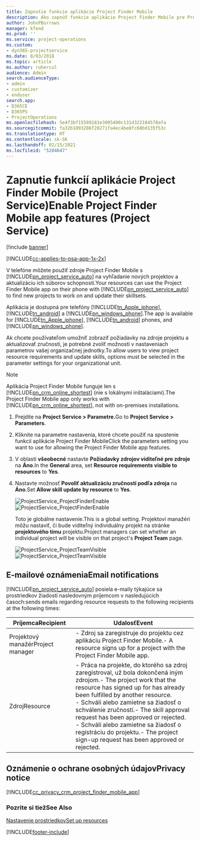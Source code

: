 ```yaml
---
title: Zapnutie funkcie aplikácie Project Finder Mobile
description: Ako zapnúť funkcie aplikácie Project Finder Mobile pre Project Service
author: JohnPBurrows
manager: kfend
ms.prod: ''
ms.service: project-operations
ms.custom:
- dyn365-projectservice
ms.date: 8/03/2018
ms.topic: article
ms.author: ruhercul
audience: Admin
search.audienceType:
- admin
- customizer
- enduser
search.app:
- D365CE
- D365PS
- ProjectOperations
ms.openlocfilehash: 5e4f3bf15589181e3095400c131d322184578afa
ms.sourcegitcommit: fa32b1893286f20271fa4ec4be8fc68bd135f53c
ms.translationtype: HT
ms.contentlocale: sk-SK
ms.lasthandoff: 02/15/2021
ms.locfileid: "5284647"
---
```

# <a name="enable-project-finder-mobile-app-features-project-service"></a><span data-ttu-id="9ea63-103">Zapnutie funkcií aplikácie Project Finder Mobile (Project Service)</span><span class="sxs-lookup"><span data-stu-id="9ea63-103">Enable Project Finder Mobile app features (Project Service)</span></span>

[!include [banner](../includes/psa-now-project-operations.md)]

[!INCLUDE[cc-applies-to-psa-app-1x-2x](../includes/cc-applies-to-psa-app-1x-2x.md)]

<span data-ttu-id="9ea63-104">V telefóne môžete použiť zdroje Project Finder Mobile s [!INCLUDE[pn_project_service_auto](../includes/pn-project-service-auto.md)] na vyhľadanie nových projektov a aktualizáciu ich súborov schopností.</span><span class="sxs-lookup"><span data-stu-id="9ea63-104">Your resources can use the Project Finder Mobile app on their phone with [!INCLUDE[pn_project_service_auto](../includes/pn-project-service-auto.md)] to find new projects to work on and update their skillsets.</span></span>  
  
 <span data-ttu-id="9ea63-105">Aplikácia je dostupná pre telefóny [!INCLUDE[tn_Apple_iphone](../includes/tn-apple-iphone.md)], [!INCLUDE[tn_android](../includes/tn-android.md)] a [!INCLUDE[pn_windows_phone](../includes/pn-windows-phone.md)].</span><span class="sxs-lookup"><span data-stu-id="9ea63-105">The app is available for [!INCLUDE[tn_Apple_iphone](../includes/tn-apple-iphone.md)], [!INCLUDE[tn_android](../includes/tn-android.md)] phones, and [!INCLUDE[pn_windows_phone](../includes/pn-windows-phone.md)].</span></span>  
    
 <span data-ttu-id="9ea63-106">Ak chcete používateľom umožniť zobraziť požiadavky na zdroje projektu a aktualizovať zručnosti, je potrebné zvoliť možnosti v nastaveniach parametrov vašej organizačnej jednotky.</span><span class="sxs-lookup"><span data-stu-id="9ea63-106">To allow users to view project resource requirements and update skills, options must be selected in the parameter settings for your organizational unit.</span></span>
  
> [!NOTE]
>  <span data-ttu-id="9ea63-107">Aplikácia Project Finder Mobile funguje len s [!INCLUDE[pn_crm_online_shortest](../includes/pn-crm-online-shortest.md)] (nie s lokálnymi inštaláciami).</span><span class="sxs-lookup"><span data-stu-id="9ea63-107">The Project Finder Mobile app only works with [!INCLUDE[pn_crm_online_shortest](../includes/pn-crm-online-shortest.md)], not with on-premises installations.</span></span>  
  
1. <span data-ttu-id="9ea63-108">Prejdite na **Project Service > Parametre.**</span><span class="sxs-lookup"><span data-stu-id="9ea63-108">Go to **Project Service > Parameters**.</span></span>  
  
2. <span data-ttu-id="9ea63-109">Kliknite na parametre nastavenia, ktoré chcete použiť na spustenie funkcií aplikácie Project Finder Mobile</span><span class="sxs-lookup"><span data-stu-id="9ea63-109">Click the parameters setting you want to use for allowing the Project Finder Mobile app features.</span></span>  
  
3. <span data-ttu-id="9ea63-110">V oblasti **všeobecné** nastavte **Požiadavky zdrojov viditeľné pre zdroje** na **Áno**.</span><span class="sxs-lookup"><span data-stu-id="9ea63-110">In the **General** area, set **Resource requirements visible to resources** to **Yes**.</span></span>  
  
4. <span data-ttu-id="9ea63-111">Nastavte možnosť **Povoliť aktualizáciu zručností podľa zdroja** na **Áno**.</span><span class="sxs-lookup"><span data-stu-id="9ea63-111">Set **Allow skill update by resource** to **Yes**.</span></span>  
  
   <span data-ttu-id="9ea63-112">![ProjectService_ProjectFinderEnable](../psa/media/project-service-project-finder-enable.png "ProjectService_ProjectFinderEnable")</span><span class="sxs-lookup"><span data-stu-id="9ea63-112">![ProjectService_ProjectFinderEnable](../psa/media/project-service-project-finder-enable.png "ProjectService_ProjectFinderEnable")</span></span>  
  
   <span data-ttu-id="9ea63-113">Toto je globálne nastavenie.</span><span class="sxs-lookup"><span data-stu-id="9ea63-113">This is a global setting.</span></span> <span data-ttu-id="9ea63-114">Projektoví manažéri môžu nastaviť, či bude viditeľný individuálny projekt na stránke **projektového tímu** projektu.</span><span class="sxs-lookup"><span data-stu-id="9ea63-114">Project managers can set whether an individual project will be visible on that project's **Project Team** page.</span></span>  
  
   <span data-ttu-id="9ea63-115">![ProjectService_ProjectTeamVisible](../psa/media/project-service-project-team-visible.png "ProjectService_ProjectTeamVisible")</span><span class="sxs-lookup"><span data-stu-id="9ea63-115">![ProjectService_ProjectTeamVisible](../psa/media/project-service-project-team-visible.png "ProjectService_ProjectTeamVisible")</span></span>  
  
## <a name="email-notifications"></a><span data-ttu-id="9ea63-116">E-mailové oznámenia</span><span class="sxs-lookup"><span data-stu-id="9ea63-116">Email notifications</span></span>  
 [!INCLUDE[pn_project_service_auto](../includes/pn-project-service-auto.md)] <span data-ttu-id="9ea63-117">posiela e-maily týkajúce sa prostriedkov žiadostí nasledovným príjemcom v nasledujúcich časoch:</span><span class="sxs-lookup"><span data-stu-id="9ea63-117">sends emails regarding resource requests to the following recipients at the following times:</span></span>  
  
|<span data-ttu-id="9ea63-118">Príjemca</span><span class="sxs-lookup"><span data-stu-id="9ea63-118">Recipient</span></span>|<span data-ttu-id="9ea63-119">Udalosť</span><span class="sxs-lookup"><span data-stu-id="9ea63-119">Event</span></span>|  
|---------------|-----------|  
|<span data-ttu-id="9ea63-120">Projektový manažér</span><span class="sxs-lookup"><span data-stu-id="9ea63-120">Project manager</span></span>|<span data-ttu-id="9ea63-121">- Zdroj sa zaregistruje do projektu cez aplikáciu Project Finder Mobile.</span><span class="sxs-lookup"><span data-stu-id="9ea63-121">- A resource signs up for a project with the Project Finder Mobile app.</span></span>|  
|<span data-ttu-id="9ea63-122">Zdroj</span><span class="sxs-lookup"><span data-stu-id="9ea63-122">Resource</span></span>|<span data-ttu-id="9ea63-123">- Práca na projekte, do ktorého sa zdroj zaregistroval, už bola dokončená iným zdrojom.</span><span class="sxs-lookup"><span data-stu-id="9ea63-123">- The project work that the resource has signed up for has already been fulfilled by another resource.</span></span><br /><span data-ttu-id="9ea63-124">- Schváli alebo zamietne sa žiadosť o schválenie zručností.</span><span class="sxs-lookup"><span data-stu-id="9ea63-124">- The skill approval request has been approved or rejected.</span></span><br /><span data-ttu-id="9ea63-125">- Schváli alebo zamietne sa žiadosť o registráciu do projektu.</span><span class="sxs-lookup"><span data-stu-id="9ea63-125">- The project sign-up request has been approved or rejected.</span></span>|  
  
## <a name="privacy-notice"></a><span data-ttu-id="9ea63-126">Oznámenie o ochrane osobných údajov</span><span class="sxs-lookup"><span data-stu-id="9ea63-126">Privacy notice</span></span>  
 [!INCLUDE[cc_privacy_crm_project_finder_mobile_app](../includes/cc-privacy-crm-project-finder-mobile-app.md)]  
  
### <a name="see-also"></a><span data-ttu-id="9ea63-127">Pozrite si tiež</span><span class="sxs-lookup"><span data-stu-id="9ea63-127">See Also</span></span>  
 [<span data-ttu-id="9ea63-128">Nastavenie prostriedkov</span><span class="sxs-lookup"><span data-stu-id="9ea63-128">Set up resources</span></span>](../psa/set-up-resources.md)


[!INCLUDE[footer-include](../includes/footer-banner.md)]